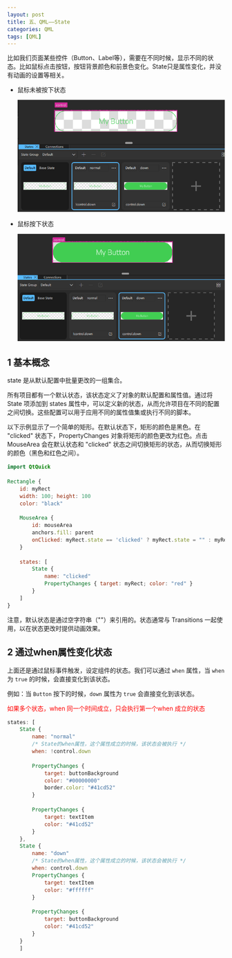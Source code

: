 ```yaml
---
layout: post
title: 五、QML——State
categories: QML
tags: [QML]
---
```


比如我们页面某些控件（Button、Label等），需要在不同时候，显示不同的状态。比如鼠标点击按钮，按钮背景颜色和前景色变化。State只是属性变化，并没有动画的设置等相关。

- 鼠标未被按下状态

    ![alt text](/assets/Qt6/qml_05_State/image/image.png)

- 鼠标按下状态

    ![alt text](/assets/Qt6/qml_05_State/image/image-1.png)

## 1 基本概念

state 是从默认配置中批量更改的一组集合。

所有项目都有一个默认状态，该状态定义了对象的默认配置和属性值。通过将 State 项添加到 states 属性中，可以定义新的状态，从而允许项目在不同的配置之间切换。这些配置可以用于应用不同的属性值集或执行不同的脚本。

以下示例显示了一个简单的矩形。在默认状态下，矩形的颜色是黑色。在 "clicked" 状态下，PropertyChanges 对象将矩形的颜色更改为红色。点击 MouseArea 会在默认状态和 "clicked" 状态之间切换矩形的状态，从而切换矩形的颜色（黑色和红色之间）。

```qml
import QtQuick

Rectangle {
    id: myRect
    width: 100; height: 100
    color: "black"

    MouseArea {
        id: mouseArea
        anchors.fill: parent
        onClicked: myRect.state == 'clicked' ? myRect.state = "" : myRect.state = 'clicked';
    }

    states: [
        State {
            name: "clicked"
            PropertyChanges { target: myRect; color: "red" }
        }
    ]
}
```

注意，默认状态是通过空字符串（""）来引用的。状态通常与 Transitions 一起使用，以在状态更改时提供动画效果。

## 2 通过when属性变化状态

上面还是通过鼠标事件触发，设定组件的状态。我们可以通过 `when` 属性，当 `when` 为 `true` 的时候，会直接变化到该状态。

例如：当 `Button` 按下的时候，`down` 属性为 `true` 会直接变化到该状态。

<font color="red">如果多个状态，when 同一个时间成立，只会执行第一个when 成立的状态 </font>

```qml
states: [
    State {
        name: "normal"
        /* State的when属性，这个属性成立的时候，该状态会被执行 */
        when: !control.down

        PropertyChanges {
            target: buttonBackground
            color: "#00000000"
            border.color: "#41cd52"
        }

        PropertyChanges {
            target: textItem
            color: "#41cd52"
        }
    },
    State {
        name: "down"
        /* State的when属性，这个属性成立的时候，该状态会被执行 */
        when: control.down
        PropertyChanges {
            target: textItem
            color: "#ffffff"
        }

        PropertyChanges {
            target: buttonBackground
            color: "#41cd52"
        }
    }
    ]
```